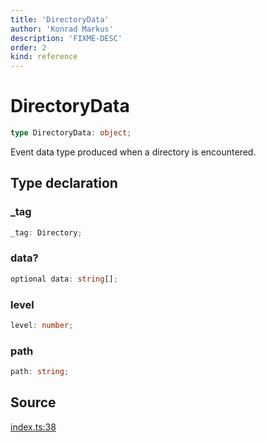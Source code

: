 ```yaml
---
title: 'DirectoryData'
author: 'Konrad Markus'
description: 'FIXME-DESC'
order: 2
kind: reference
---
```


# DirectoryData

```ts
type DirectoryData: object;
```

Event data type produced when a directory is encountered.

## Type declaration

### \_tag

```ts
_tag: Directory;
```

### data?

```ts
optional data: string[];
```

### level

```ts
level: number;
```

### path

```ts
path: string;
```

## Source

[index.ts:38](https://github.com/konkerdotdev/tiny-treecrawler-fp/blob/d889edd43bad878816e43a5941ed304eb3d9e371/src/index.ts#L38)
